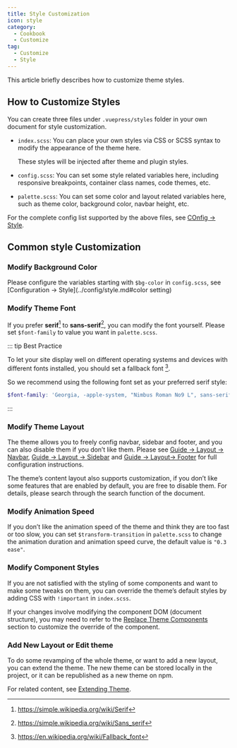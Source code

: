 ```yaml
---
title: Style Customization
icon: style
category:
  - Cookbook
  - Customize
tag:
  - Customize
  - Style
---
```


This article briefly describes how to customize theme styles.

<!-- more -->

## How to Customize Styles

You can create three files under `.vuepress/styles` folder in your own document for style customization.

- `index.scss`: You can place your own styles via CSS or SCSS syntax to modify the appearance of the theme here.

  These styles will be injected after theme and plugin styles.

- `config.scss`: You can set some style related variables here, including responsive breakpoints, container class names, code themes, etc.

- `palette.scss`: You can set some color and layout related variables here, such as theme color, background color, navbar height, etc.

For the complete config list supported by the above files, see [COnfig → Style](../config/style.md).

## Common style Customization

### Modify Background Color

Please configure the variables starting with `$bg-color` in `config.scss`, see [Configuration → Style](../config/style.md#color setting)

### Modify Theme Font

If you prefer **serif**[^serif] to **sans-serif**[^sans-serif], you can modify the font yourself. Please set `$font-family` to value you want in `palette.scss`.

::: tip Best Practice

To let your site display well on different operating systems and devices with different fonts installed, you should set a fallback font [^fallback-font].

So we recommend using the following font set as your preferred serif style:

```scss
$font-family: 'Georgia, -apple-system, "Nimbus Roman No9 L", sans-serif';
```

:::

[^serif]: <https://simple.wikipedia.org/wiki/Serif>
[^sans-serif]: <https://simple.wikipedia.org/wiki/Sans_serif>
[^fallback-font]: <https://en.wikipedia.org/wiki/Fallback_font>

### Modify Theme Layout

The theme allows you to freely config navbar, sidebar and footer, and you can also disable them if you don’t like them. Please see [Guide → Layout → Navbar](../guide/layout/navbar.md), [Guide → Layout → Sidebar](../guide/layout/sidebar.md) and [Guide → Layout→ Footer](../guide/layout/footer.md) for full configuration instructions.

The theme’s content layout also supports customization, if you don’t like some features that are enabled by default, you are free to disable them. For details, please search through the search function of the document.

### Modify Animation Speed

If you don’t like the animation speed of the theme and think they are too fast or too slow, you can set `$transform-transition` in `palette.scss` to change the animation duration and animation speed curve, the default value is `"0.3 ease"`.

### Modify Component Styles

If you are not satisfied with the styling of some components and want to make some tweaks on them, you can override the theme’s default styles by adding CSS with `!important` in `index.scss`.

If your changes involve modifying the component DOM (document structure), you may need to refer to the [Replace Theme Components](replace.md) section to customize the override of the component.

### Add New Layout or Edit theme

To do some revamping of the whole theme, or want to add a new layout, you can extend the theme. The new theme can be stored locally in the project, or it can be republished as a new theme on npm.

For related content, see [Extending Theme](extend.md).
